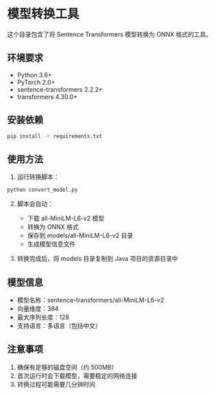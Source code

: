 # 模型转换工具

这个目录包含了将 Sentence Transformers 模型转换为 ONNX 格式的工具。

## 环境要求

- Python 3.8+
- PyTorch 2.0+
- sentence-transformers 2.2.2+
- transformers 4.30.0+

## 安装依赖

```bash
pip install -r requirements.txt
```

## 使用方法

1. 运行转换脚本：

```bash
python convert_model.py
```

2. 脚本会自动：
   - 下载 all-MiniLM-L6-v2 模型
   - 转换为 ONNX 格式
   - 保存到 models/all-MiniLM-L6-v2 目录
   - 生成模型信息文件

3. 转换完成后，将 models 目录复制到 Java 项目的资源目录中

## 模型信息

- 模型名称：sentence-transformers/all-MiniLM-L6-v2
- 向量维度：384
- 最大序列长度：128
- 支持语言：多语言（包括中文）

## 注意事项

1. 确保有足够的磁盘空间（约 500MB）
2. 首次运行时会下载模型，需要稳定的网络连接
3. 转换过程可能需要几分钟时间 